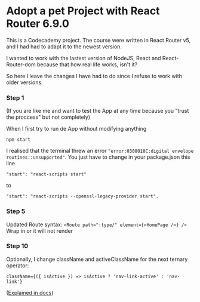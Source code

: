  # Adopt a pet Project with React Router 6.9.0
 This is a Codecademy project. The course were written in React Router v5, and I had had to adapt it to the newest version.

 I wanted to work with the lastest version of NodeJS, React and React-Router-dom because that how real life works, isn't it?

So here I leave the changes I have had to do since I refuse to work with older versions.

### Step 1

(If you are like me and want to test the App at any time because you "trust the proccess" but not completely)

When I first try to run de App without modifying anything

<code>npm start</code>

I realised that the terminal threw an error `"error:0308010C:digital envelope routines::unsupported"`.
You just have to change in your package.json this line

```
"start": "react-scripts start"
```

to

```
"start": "react-scripts --openssl-legacy-provider start".
```


### Step 5
Updated Route syntax: 
    `<Route path=":type/" element={<HomePage />} />`
Wrap <Route /> in <Routes> or it will not render

### Step 10
Optionally, I change className and activeClassName for the next ternary operator:

`className={({ isActive }) => isActive ? 'nav-link-active' : 'nav-link'}`

([Explained in docs](https://reactrouter.com/en/6.9.0/components/nav-link))


